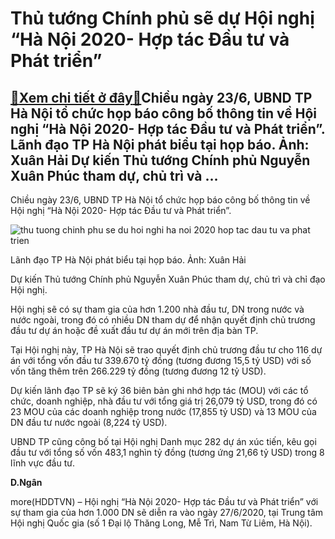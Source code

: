 Thủ tướng Chính phủ sẽ dự Hội nghị “Hà Nội 2020- Hợp tác Đầu tư và Phát triển”
==============================================================================

[:gift:Xem chi tiết ở đây:gift:](https://hddtvn.com/thu-tuong-chinh-phu-se-du-hoi-nghi-ha-noi-2020-hop-tac-dau-tu-va-phat-trien/)Chiều ngày 23/6, UBND TP Hà Nội tổ chức họp báo công bố thông tin về Hội nghị “Hà Nội 2020- Hợp tác Đầu tư và Phát triển”. Lãnh đạo TP Hà Nội phát biểu tại họp báo. Ảnh: Xuân Hải Dự kiến Thủ tướng Chính phủ Nguyễn Xuân Phúc tham dự, chủ trì và …
-----------------------------------------------------------------------------------------------------------------------------------------------------------------------------------------------------------------------------------------------------


Chiều ngày 23/6, UBND TP Hà Nội tổ chức họp báo công bố thông tin về Hội nghị “Hà Nội 2020- Hợp tác Đầu tư và Phát triển”.





![thu tuong chinh phu se du hoi nghi ha noi 2020 hop tac dau tu va phat trien](https://haiquanonline.com.vn/stores/news_dataimages/ngandt/062020/23/17/in_article/2022_3H5A9527.jpg?rt=20200623201402 "Thủ tướng Chính phủ sẽ dự Hội nghị “Hà Nội 2020- Hợp tác Đầu tư và Phát triển”")


Lãnh đạo TP Hà Nội phát biểu tại họp báo. Ảnh: Xuân Hải



Dự kiến Thủ tướng Chính phủ Nguyễn Xuân Phúc tham dự, chủ trì và chỉ đạo Hội nghị.


Hội nghị sẽ có sự tham gia của hơn 1.200 nhà đầu tư, DN trong nước và nước ngoài, trong đó có nhiều DN tham dự để nhận quyết định chủ trương đầu tư dự án hoặc đề xuất đầu tư dự án mới trên địa bàn TP.


Tại Hội nghị này, TP Hà Nội sẽ trao quyết định chủ trương đầu tư cho 116 dự án với tổng vốn đầu tư 339.670 tỷ đồng (tương đương 15,5 tỷ USD) với số vốn tăng thêm trên 266.229 tỷ đồng (tương đương 12 tỷ USD).


Dự kiến lãnh đạo TP sẽ ký 36 biên bản ghi nhớ hợp tác (MOU) với các tổ chức, doanh nghiệp, nhà đầu tư với tổng giá trị 26,079 tỷ USD, trong đó có 23 MOU của các doanh nghiệp trong nước (17,855 tỷ USD) và 13 MOU của DN đầu tư nước ngoài (8,224 tỷ USD).


UBND TP cũng công bố tại Hội nghị Danh mục 282 dự án xúc tiến, kêu gọi đầu tư với tổng số vốn 483,1 nghìn tỷ đồng (tương ứng 21,66 tỷ USD) trong 8 lĩnh vực đầu tư.




**D.Ngân**



more(HDDTVN) – Hội nghị “Hà Nội 2020- Hợp tác Đầu tư và Phát triển” với sự tham gia của hơn 1.000 DN sẽ diễn ra vào ngày 27/6/2020, tại Trung tâm Hội nghị Quốc gia (số 1 Đại lộ Thăng Long, Mễ Trì, Nam Từ Liêm, Hà Nội).


